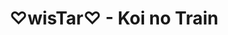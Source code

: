 ---
layout: videojs
title: ♡wisTar♡ - Koi no Train
category: mv
description: >+
    Music & Lyrics: Hirao Honoka
    
    Arrangement: TomoLow

    Translation by @sasori39883522
lang: en
subtitles: Wistar - Koi no Train.en.vtt
video_url: https://www.youtube.com/embed/EEu5P9IKE9k?si=Oxs_xKiHmOaD2ZYo&start=14289&end=14380
thumbnail: https://hinatacampaign.github.io/images/koi-no-train.jpg
upload_date: 2024-06-23
---